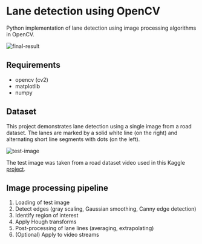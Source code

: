 # Lane detection using OpenCV

Python implementation of lane detection using image processing algorithms in OpenCV.

![final-result](https://github.com/d-misra/Lane-detection-opencv/blob/master/Hough_lines_avg.png)

## Requirements

- opencv (cv2)
- matplotlib
- numpy

## Dataset

This project demonstrates lane detection using a single image from a road dataset. The lanes are marked by a solid white line (on the right) and alternating short line segments with dots (on the left).

![test-image](https://github.com/d-misra/Lane-detection-opencv/blob/master/Test_image.png)

The test image was taken from a road dataset video used in this Kaggle [project](https://www.kaggle.com/dpamgautam/video-file-for-lane-detection-project).  

## Image processing pipeline

1. Loading of test image
2. Detect edges (gray scaling, Gaussian smoothing, Canny edge detection)
3. Identify region of interest
4. Apply Hough transforms
5. Post-processing of lane lines (averaging, extrapolating)
6. (Optional) Apply to video streams
